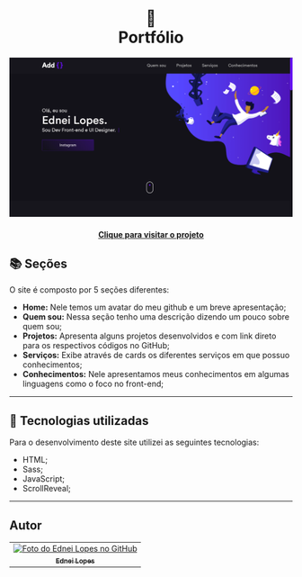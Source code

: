 <h1 align="center">
  📰<br>Portfólio
</h1>


![Resultado final do projeto](assets/image/preview.png)

<h4 align="center"><a href="https://edy-ux.github.io/Portfolio/">Clique para visitar o projeto</a></h4>

## 📚 Seções
O site é composto por 5 seções diferentes:

- **Home:** Nele temos um avatar do meu github e um breve apresentação;
- **Quem sou:** Nessa seção tenho uma descrição dizendo um pouco sobre quem sou;
- **Projetos:** Apresenta alguns projetos desenvolvidos e com link direto para os respectivos códigos no GitHub;
- **Serviços:** Exibe através de cards os diferentes serviços em que possuo conhecimentos;
- **Conhecimentos:** Nele apresentamos meus conhecimentos em algumas linguagens como o foco no front-end;

---

## 💼 Tecnologias utilizadas
Para o desenvolvimento deste site utilizei as seguintes tecnologias:

- HTML;
- Sass;
- JavaScript;
- ScrollReveal;

---

## Autor<br>
<table>
  <tr>
    <td align="center">
      <a href="/">
        <img src="https://avatars.githubusercontent.com/u/70007086?v=4" width="100px;" alt="Foto do Ednei Lopes no GitHub"/><br>
        <sub>
          <b>Ednei Lopes</b>
        </sub>
      </a>
    </td>
  </tr>
</table>
